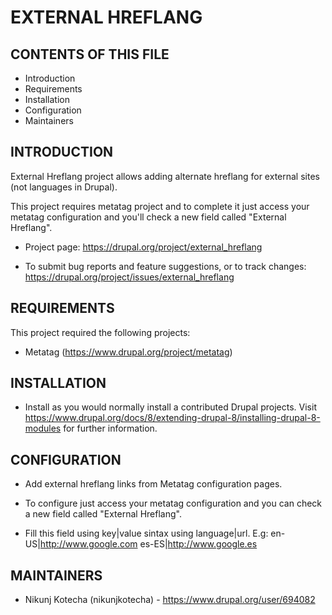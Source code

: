 # EXTERNAL HREFLANG

## CONTENTS OF THIS FILE

 * Introduction
 * Requirements
 * Installation
 * Configuration
 * Maintainers

## INTRODUCTION
External Hreflang project allows adding alternate hreflang for external sites
(not languages in Drupal).

This project requires metatag project and to complete it just access your
metatag configuration and you'll check a new field called "External Hreflang".

* Project page: https://drupal.org/project/external_hreflang

* To submit bug reports and feature suggestions, or to track changes:
   https://drupal.org/project/issues/external_hreflang

## REQUIREMENTS
This project required the following projects:

* Metatag (https://www.drupal.org/project/metatag)

## INSTALLATION
* Install as you would normally install a contributed Drupal projects. Visit
   https://www.drupal.org/docs/8/extending-drupal-8/installing-drupal-8-modules
   for further information.

## CONFIGURATION
* Add external hreflang links from Metatag configuration pages.

* To configure just access your metatag configuration and you can check a new
  field called "External Hreflang".

* Fill this field using key|value sintax using language|url. E.g:
  en-US|http://www.google.com
  es-ES|http://www.google.es

## MAINTAINERS
 * Nikunj Kotecha (nikunjkotecha) - https://www.drupal.org/user/694082

